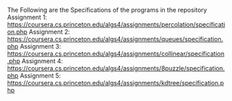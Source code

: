 The Following are the Specifications of the programs in the repository 
Assignment 1:
https://coursera.cs.princeton.edu/algs4/assignments/percolation/specification.php
Assignment 2:
https://coursera.cs.princeton.edu/algs4/assignments/queues/specification.php
Assignment 3:
https://coursera.cs.princeton.edu/algs4/assignments/collinear/specification.php
Assignment 4:
https://coursera.cs.princeton.edu/algs4/assignments/8puzzle/specification.php
Assignment 5:
https://coursera.cs.princeton.edu/algs4/assignments/kdtree/specification.php
